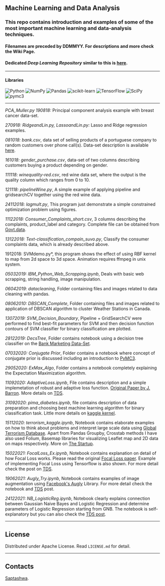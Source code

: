 ## Machine Learning and Data Analysis



### This repo contains introduction and examples of some of the most important machine learning and data-analysis techniques.
#### Filenames are preceded by DDMMYY. For descriptions and more check the Wiki Page. 
#### Dedicated _Deep Learning Repository_ similar to this is [here](https://github.com/suvoooo/Learn-TensorFlow). 
----------------------------------------------------------------------------------------------------------------------------

#### Libraries
![Python](https://img.shields.io/badge/python-3670A0?style=for-the-badge&logo=python&logoColor=ffdd54) ![NumPy](https://img.shields.io/badge/numpy-%23013243.svg?style=for-the-badge&logo=numpy&logoColor=white) ![Pandas](https://img.shields.io/badge/pandas-%23150458.svg?style=for-the-badge&logo=pandas&logoColor=white) ![scikit-learn](https://img.shields.io/badge/scikit--learn-%23F7931E.svg?style=for-the-badge&logo=scikit-learn&logoColor=white) ![TensorFlow](https://img.shields.io/badge/TensorFlow-%23FF6F00.svg?style=for-the-badge&logo=TensorFlow&logoColor=white) ![SciPy](https://img.shields.io/badge/SciPy-%230C55A5.svg?style=for-the-badge&logo=scipy&logoColor=%white) ![pymc3](https://drive.google.com/uc?export=view&id=1oi-5--D8kcgJdVV_GAI-pZq-ZKr0STOX)


-----------------------------------------------------------------------------------------------------------------------------------------

*PCA_Muller.py 190818:* Principal component analysis example with breast cancer data-set. 

*270918: RidgeandLin.py, LassoandLin.py:* Lasso and Ridge regression examples.     

*081018: bank.csv*, data set of selling products of a portuguese company to random customers over phone call(s). Data-set description is available [here](http://archive.ics.uci.edu/ml/datasets/Bank+Marketing).

*161018: gender_purchase.csv*, data-set of two columns describing customers buying a product depending on gender.

*111118: winequality-red.csv*, red wine data set, where the output is the quality column which ranges from 0 to 10.

*121118: pipelineWine.py*, A simple example of applying pipeline and gridsearchCV together using the red wine data.  

*24112018: lagmult.py*, This program just demonstrate a simple constrained optimization problem using figures.   

*11122018: Consumer_Complaints_short.csv*, 3 columns describing the complaints, product_label and category. Complete file can be obtained from [Govt.data](https://catalog.data.gov/dataset/consumer-complaint-database/resource/2f297213-7198-4be1-af1e-2d2623e7f6e9). 

*13122018: Text-classification_compain_suvo.py*, Classify the consumer complaints data, which is already described above. 

1912018: SVMdemo.py*, this program shows the effect of using RBF kernel to map from 2d space to 3d space. Animation requires ffmpeg in unix system. 

*05032019: IBM_Python_Web_Scrapping.ipynb*, Deals with basic web scrapping, string handling, image manipulation.

*06042019: datacleaning*, Folder containing files and images related to data cleaning with pandas. 

*08062010: DBSCAN_Complete*, Folder containing files and images related to application of DBSCAN algorithm to cluster Weather Stations in Canada. 

*13072019: SVM_Decision_Boundary*, Pipeline + GridSearchCV were performed to find best-fit parameters for SVM and then decision function contours of SVM classifier for binary classification are plotted.      

*28122019: DecsTree*, Folder contains notebook using a decision tree classifier on the [Bank Marketing Data-Set](http://archive.ics.uci.edu/ml/datasets/Bank+Marketing).   

*07032020: Conjugate Prior*, Folder contains a notebook where concept of conjugate prior is discussed including an introduction to [PyMC3](https://docs.pymc.io/).   

*29052020: ExMax_Algo*, Folder contains a notebook completely explaining the Expectation Maximization algorithm. 

*11092020: AdaptiveLoss.ipynb*, File contains description and a simple implemetation of robust and adaptive loss function. [Original Paper by J. Barron](https://arxiv.org/pdf/1701.03077.pdf). More details on [TDS](https://medium.com/@saptashwa/the-most-awesome-loss-function-172ffc106c99).   

*31092020: pima_diabetes.ipynb*, file contains description of data preparation and choosing best machine learning algorithm for binary classification task. 
Little more details on [kaggle kernel](https://www.kaggle.com/suvoooo/eda-and-choosing-best-classifier-on-pima-diabetes). 


*15112020: terrorism_kaggle.ipynb*, Notebook contains elaborate examples on how to think about problems and interpret large scale data using [Global Terrorism Database](https://www.kaggle.com/START-UMD/gtd). Apart from Pandas Groupby, Crosstab methods I have also used Folium, Basemap libraries for visualizing Leaflet map and 2D data on maps respectively. More on [The Startup](https://medium.com/swlh/practical-data-analysis-using-pandas-global-terrorism-database-20b29009adad).     

*15022021: FocalLoss_Ex.ipynb*, Notebook contains explanation on detail of how Focal Loss works. Please read the original [Focal Loss paper](https://arxiv.org/abs/1708.02002). Example of implementing Focal Loss using Tensorflow is also shown. For more detail check the post on [TDS](https://towardsdatascience.com/a-loss-function-suitable-for-class-imbalanced-data-focal-loss-af1702d75d75). 


*19062021: Augly_Try.ipynb*, Notebook contains examples of image augmentation using [Facebook's Augly](https://ai.facebook.com/blog/augly-a-new-data-augmentation-library-to-help-build-more-robust-ai-models/) Library. For more detail check the notebook and [TDS](https://towardsdatascience.com/facebook-just-launched-the-coolest-augmentation-library-augly-3910c05db505) post. 

*24122021: NB_LogisticReg.ipynb*, Notebook clearly explains connection between Gaussian Naive Bayes and Logistic Regression and determine parameters of Logistic Regression starting from GNB. The notebook is self-explanatory but you can also check the [TDS post](https://towardsdatascience.com/connecting-naive-bayes-and-logistic-regression-binary-classification-ce69e527157f).




------------------------

## License 

Distributed under Apache License. Read `LICENSE.md` for detail. 

-----------------------------
## Contacts

[Saptashwa](https://www.linkedin.com/in/saptashwa/). 




